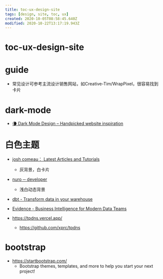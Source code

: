 ```yaml
---
title: toc-ux-design-site
tags: [design, site, toc, ux]
created: 2020-10-05T08:58:45.640Z
modified: 2020-10-22T13:17:19.943Z
---
```


# toc-ux-design-site

# guide

- 常见设计可参考主流设计销售网站，如Creative-Tim/WrapPixel，很容易找到卡片
# dark-mode
- [🌘 Dark Mode Design – Handpicked website inspiration](https://www.darkmodedesign.com/)
# 白色主题
- [josh comeau： Latest Articles and Tutorials](https://www.joshwcomeau.com/latest/)
  - 灰背景，白卡片

- [nuro ─ developer](https://nuro.dev/)
  - 浅白动态背景

- [dbt - Transform data in your warehouse](https://www.getdbt.com/)
- [Evidence - Business Intelligence for Modern Data Teams](https://evidence.dev/)

- https://tpdns.vercel.app/
  - https://github.com/xprc/tpdns
# bootstrap
- https://startbootstrap.com/
  - Bootstrap themes, templates, and more to help you start your next project!
